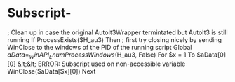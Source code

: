 # Subscript-
; Clean up in case the original AutoIt3Wrapper termintated but AutoIt3 is still running             If ProcessExists($H_au3) Then                 ; first try closing nicely by sending WinClose to the windows of the PID of the running script                 Global $aData = _WinAPI_EnumProcessWindows($H_au3, False)                 For $x = 1 To $aData[0][0]  &lt;&lt; ERROR: Subscript used on non-accessible variable                     WinClose($aData[$x][0])                 Next
